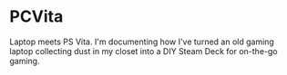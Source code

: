 # PCVita
Laptop meets PS Vita. I'm documenting how I've turned an old gaming laptop collecting dust in my closet into a DIY Steam Deck for on-the-go gaming.

